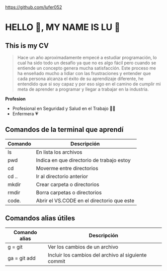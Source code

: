 https://github.com/lufer052
# HELLO 👋, MY NAME IS LU 🦄
## This is my CV 
>Hace un año aproximadamente empecé a estudiar programación, lo cual ha sido todo un desafío ya que no es algo fácil pero cuando se entiende un concepto genera mucha satisfacción. Este proceso me ha enseñado mucho a lidiar con las frustraciones y entender que cada persona alcanza el éxito de su aprendizaje diferente, he entendido que si soy capaz y por eso sigo en el camino de cumplir mi meta de aprender a programar y llegar a trabajar en la industria.

**Profesion**
* Profesional en Seguridad y Salud en el Trabajo 👩‍⚕️
* Enfermera 💗

## Comandos de la terminal que aprendí
| Comando | Descripción                                |
----------|--------------------------------------------|
| ls      | En lista los archivos                      |
| pwd     | Indica en que directorio de trabajo estoy  | 
| cd      | Moverme entre directorios                  |  
| cd ..   | Ir al directorio anterior                  |
| mkdir   | Crear carpeta  o directorios               | 
| rmdir   | Borra carpetas o directorios               |
| code.   | Abrir el VS.CODE en el directorio que este |

## Comandos alias útiles
| Comando alias | Descripción                                         |
----------------|-----------------------------------------------------|
| g = git       | Ver los cambios de un archivo                       |
| ga = git add  | Incluir los cambios del archivo al siguiente commit |